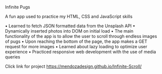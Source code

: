 Infinite Pugs

A fun app used to practice my HTML, CSS and JavaScript skills

•	Learned to fetch JSON formatted data from the Unsplash API
•	Dynamically inserted photos into DOM on initial load
•	The main functionality of the app is to allow the user to scroll through endless images of pugs
•	Upon reaching the bottom of the page, the app makes a GET request for more images
•	Learned about lazy loading to optimize user experience
•	Practiced responsive web development with the use of media queries

Click link for project 
https://mendozadesign.github.io/Infinite-Scroll/
